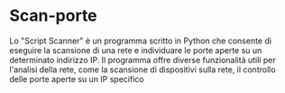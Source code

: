 # Scan-porte
Lo "Script Scanner" è un programma scritto in Python che consente di eseguire la scansione di una rete e individuare le porte aperte su un determinato indirizzo IP. Il programma offre diverse funzionalità utili per l'analisi della rete, come la scansione di dispositivi sulla rete, il controllo delle porte aperte su un IP specifico
